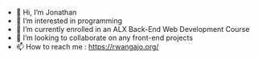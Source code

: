 - 👋 Hi, I’m Jonathan
- 👀 I’m interested in programming
- 🌱 I’m currently enrolled in an ALX Back-End Web Development Course
- 💞️ I’m looking to collaborate on any front-end projects
- 📫 How to reach me : https://rwangajo.org/


<!---
Rwangajo/Rwangajo is a ✨ special ✨ repository because its `README.md` (this file) appears on your GitHub profile.
You can click the Preview link to take a look at your changes.
--->

